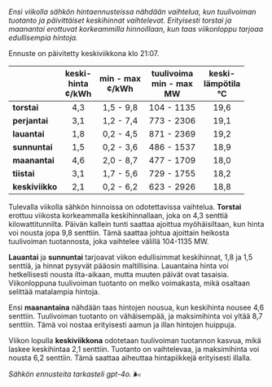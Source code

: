*Ensi viikolla sähkön hintaennusteissa nähdään vaihtelua, kun tuulivoiman tuotanto ja päivittäiset keskihinnat vaihtelevat. Erityisesti torstai ja maanantai erottuvat korkeammilla hinnoillaan, kun taas viikonloppu tarjoaa edullisempia hintoja.*

Ennuste on päivitetty keskiviikkona klo 21:07.

|          | keski-<br>hinta<br>¢/kWh | min - max<br>¢/kWh | tuulivoima<br>min - max<br>MW | keski-<br>lämpötila<br>°C |
|:-------------|:----------------:|:----------------:|:-------------:|:-------------:|
| **torstai**  | 4,3              | 1,5 - 9,8        | 104 - 1135    | 19,6          |
| **perjantai**| 3,1              | 1,2 - 7,4        | 773 - 2306    | 19,1          |
| **lauantai** | 1,8              | 0,2 - 4,5        | 871 - 2369    | 19,2          |
| **sunnuntai**| 1,5              | 0,2 - 3,6        | 486 - 1537    | 18,9          |
| **maanantai**| 4,6              | 2,0 - 8,7        | 477 - 1709    | 18,0          |
| **tiistai**  | 3,1              | 1,7 - 5,6        | 729 - 1755    | 18,2          |
| **keskiviikko**| 2,1            | 0,2 - 6,2        | 623 - 2926    | 18,8          |

Tulevalla viikolla sähkön hinnoissa on odotettavissa vaihtelua. **Torstai** erottuu viikosta korkeammalla keskihinnallaan, joka on 4,3 senttiä kilowattitunnilta. Päivän kallein tunti saattaa ajoittua myöhäisiltaan, kun hinta voi nousta jopa 9,8 senttiin. Tämä saattaa johtua ajoittain heikosta tuulivoiman tuotannosta, joka vaihtelee välillä 104-1135 MW.

**Lauantai** ja **sunnuntai** tarjoavat viikon edullisimmat keskihinnat, 1,8 ja 1,5 senttiä, ja hinnat pysyvät pääosin maltillisina. Lauantaina hinta voi hetkellisesti nousta ilta-aikaan, mutta muuten päivät ovat tasaisia. Viikonloppuna tuulivoiman tuotanto on melko voimakasta, mikä osaltaan selittää matalampia hintoja.

Ensi **maanantaina** nähdään taas hintojen nousua, kun keskihinta nousee 4,6 senttiin. Tuulivoiman tuotanto on vähäisempää, ja maksimihinta voi yltää 8,7 senttiin. Tämä voi nostaa erityisesti aamun ja illan hintojen huippuja.

Viikon lopulla **keskiviikkona** odotetaan tuulivoiman tuotannon kasvua, mikä laskee keskihintaa 2,1 senttiin. Tuotanto on vaihtelevaa, ja maksimihinta voi nousta 6,2 senttiin. Tämä saattaa aiheuttaa hintapiikkejä erityisesti illalla.

*Sähkön ennusteita tarkasteli gpt-4o.* 🌬️
